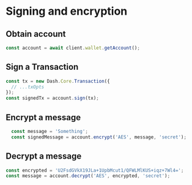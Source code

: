 # Signing and encryption

## Obtain account

```js
const account = await client.wallet.getAccount();
```

## Sign a Transaction

```js
const tx = new Dash.Core.Transaction({
  // ...txOpts
});
const signedTx = account.sign(tx);
```

## Encrypt a message

```js
  const message = 'Something';
  const signedMessage = account.encrypt('AES', message, 'secret');
```

## Decrypt a message

```js
const encrypted = 'U2FsdGVkX19JLa+1UpbMcut1/QFWLMlKUS+iqz+7Wl4=';
const message = account.decrypt('AES', encrypted, 'secret');
```
